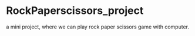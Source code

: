 # RockPaperscissors_project
a mini project, where we can play rock paper scissors game with computer.
